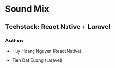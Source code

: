 # Sound Mix

## Techstack: React Native + Laravel

### Author:

- Huy Hoang Nguyen (React Native)

- Tien Dat Duong (Laravel)
